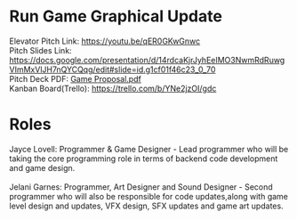 # Run Game Graphical Update
 Elevator Pitch Link: https://youtu.be/qER0GKwGnwc </br>
 Pitch Slides Link: https://docs.google.com/presentation/d/14rdcaKjrJyhEeIMO3NwmRdRuwgVImMxVlJH7nQYCQqg/edit#slide=id.g1cf01f46c23_0_70 </br>
 Pitch Deck PDF:
 [Game Proposal.pdf](https://github.com/JayceLovell/Run-Game-Graphical-Update/files/10418794/Game.Proposal.pdf)</br>
 Kanban Board(Trello): https://trello.com/b/YNe2jzOI/gdc </br> 
 # Roles
 Jayce Lovell: Programmer & Game Designer - Lead programmer who will be taking the core programming role in terms of backend code development and game design. </br></br>
 Jelani Garnes: Programmer, Art Designer and Sound Designer - Second programmer who  will also be responsible for code updates,along with game level design and updates, VFX design, SFX updates and game art updates.
 

